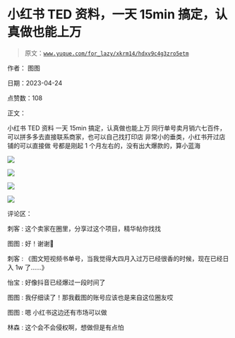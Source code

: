 # 小红书 TED 资料，一天 15min 搞定，认真做也能上万

> 原文：[`www.yuque.com/for_lazy/xkrm14/hdxv9c4g3zro5etm`](https://www.yuque.com/for_lazy/xkrm14/hdxv9c4g3zro5etm)

作者： 图图

日期：2023-04-24

点赞数：108

正文：

小红书 TED 资料 一天 15min 搞定，认真做也能上万 同行单号卖月销六七百件，可以拼多多去直接联系商家，也可以自己找打印店 非常小的垂类，小红书开过店铺的可以直接做 号都是刚起 1 个月左右的，没有出大爆款的，算小蓝海

![](img/e6d46f5682a1f014487927658ac87c7e.png)

![](img/30bc7b7f8a0fd37e024f40de94ec4ae5.png)

![](img/31a608b0c35c93e007eb22dd272aa0b1.png)

![](img/254e17f2b2ef3fd0b38ed6bc41b57b10.png)

评论区：

刺客 : 这个卖家在圈里，分享过这个项目，精华帖你找找

图图 : 好！谢谢🙏

刺客 : 《图文短视频书单号，当我觉得大四月入过万已经很香的时候，现在已经日入 1w 了……》

怡宝 : 好像抖音已经爆过一段时间了

图图 : 我仔细读了！那我截图的账号应该也是来自这位圈友哎

图图 : 嗯 小红书这边还有市场可以做

林森 : 这个会不会侵权啊，想做但是有点怕



